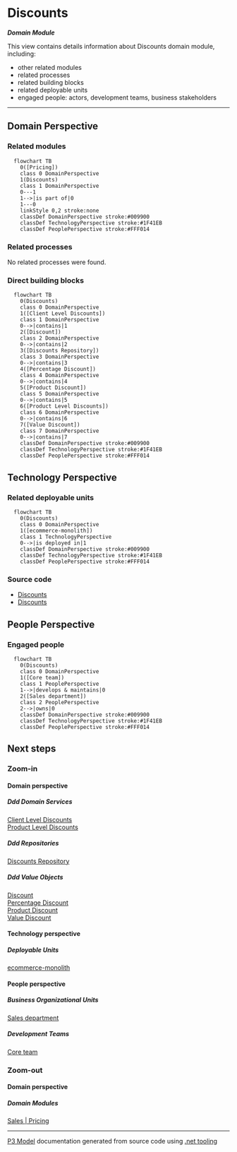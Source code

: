 ﻿
# Discounts

***Domain Module***  

This view contains details information about Discounts domain module, including:
- other related modules
- related processes
- related building blocks
- related deployable units
- engaged people: actors, development teams, business stakeholders  

---



## Domain Perspective


### Related modules

```mermaid
  flowchart TB
    0([Pricing])
    class 0 DomainPerspective
    1(Discounts)
    class 1 DomainPerspective
    0---1
    1-->|is part of|0
    1---0
    linkStyle 0,2 stroke:none
    classDef DomainPerspective stroke:#009900
    classDef TechnologyPerspective stroke:#1F41EB
    classDef PeoplePerspective stroke:#FFF014
```

### Related processes

No related processes were found.  

### Direct building blocks

```mermaid
  flowchart TB
    0(Discounts)
    class 0 DomainPerspective
    1([Client Level Discounts])
    class 1 DomainPerspective
    0-->|contains|1
    2([Discount])
    class 2 DomainPerspective
    0-->|contains|2
    3([Discounts Repository])
    class 3 DomainPerspective
    0-->|contains|3
    4([Percentage Discount])
    class 4 DomainPerspective
    0-->|contains|4
    5([Product Discount])
    class 5 DomainPerspective
    0-->|contains|5
    6([Product Level Discounts])
    class 6 DomainPerspective
    0-->|contains|6
    7([Value Discount])
    class 7 DomainPerspective
    0-->|contains|7
    classDef DomainPerspective stroke:#009900
    classDef TechnologyPerspective stroke:#1F41EB
    classDef PeoplePerspective stroke:#FFF014
```

## Technology Perspective


### Related deployable units

```mermaid
  flowchart TB
    0(Discounts)
    class 0 DomainPerspective
    1([ecommerce-monolith])
    class 1 TechnologyPerspective
    0-->|is deployed in|1
    classDef DomainPerspective stroke:#009900
    classDef TechnologyPerspective stroke:#1F41EB
    classDef PeoplePerspective stroke:#FFF014
```

### Source code

- [Discounts](../../../../../../../../Sources/Sales/Sales.DeepModel/Pricing/Discounts)
- [Discounts](../../../../../../../../Sources/Sales/Sales.Adapters/Pricing/Discounts)

## People Perspective


### Engaged people

```mermaid
  flowchart TB
    0(Discounts)
    class 0 DomainPerspective
    1([Core team])
    class 1 PeoplePerspective
    1-->|develops & maintains|0
    2([Sales department])
    class 2 PeoplePerspective
    2-->|owns|0
    classDef DomainPerspective stroke:#009900
    classDef TechnologyPerspective stroke:#1F41EB
    classDef PeoplePerspective stroke:#FFF014
```

## Next steps


### Zoom-in


#### Domain perspective


##### Ddd Domain Services

[Client Level Discounts](ClientLevelDiscounts.md)  
[Product Level Discounts](ProductLevelDiscounts.md)  

##### Ddd Repositories

[Discounts Repository](DiscountsRepository.md)  

##### Ddd Value Objects

[Discount](Discount.md)  
[Percentage Discount](PercentageDiscount.md)  
[Product Discount](ProductDiscount.md)  
[Value Discount](ValueDiscount.md)  

#### Technology perspective


##### Deployable Units

[ecommerce-monolith](../../../../../Technology/DeployableUnits/EcommerceMonolith.md)  

#### People perspective


##### Business Organizational Units

[Sales department](../../../../../People/BusinessOrganizationalUnits/SalesDepartment.md)  

##### Development Teams

[Core team](../../../../../People/DevelopmentTeams/CoreTeam.md)  

### Zoom-out


#### Domain perspective


##### Domain Modules

[Sales | Pricing](../Pricing.md)  

---

[P3 Model](https://github.com/P3-model/P3-model) documentation generated from source code using [.net tooling](https://github.com/P3-model/P3-model-dotnet)